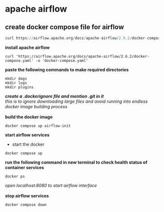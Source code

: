 # apache airflow
## create docker compose file for airflow
```python
curl https://airflow.apache.org/docs/apache-airflow/2.9.2/docker-compose.yaml -o docker-compose.yaml
```

**install apache airflow**
```
curl 'https://airflow.apache.org/docs/apache-airflow/2.6.2/docker-compose.yaml' -o 'docker-compose.yaml'
```
**paste the following commands to make required directories**
```
mkdir dags
mkdir logs
mkdir plugins
```
**_create a .dockerignore file and mention .git in it_**<br>
_this is to ignore downloading large files and avoid running into endless docker image building process_<br>
<br>
**build the docker image**
```
docker compose up airflow-init
```
**start airflow services**
* start the docker 
```
docker compose up
```
**run the following command in new terminal to check health status of container services**
```
docker ps
```
*_open localhost:8080 to start airflow interface_*<br>
<br>
**stop airflow services**
```
docker compose down
```
